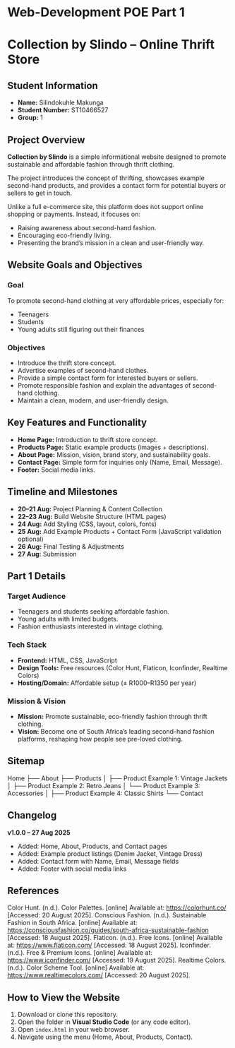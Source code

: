# Web-Development POE Part 1
# Collection by Slindo – Online Thrift Store  

## Student Information  
- **Name:** Silindokuhle Makunga  
- **Student Number:** ST10466527  
- **Group:** 1  

## Project Overview  
**Collection by Slindo** is a simple informational website designed to promote sustainable and affordable fashion through thrift clothing.  

The project introduces the concept of thrifting, showcases example second-hand products, and provides a contact form for potential buyers or sellers to get in touch.  

Unlike a full e-commerce site, this platform does not support online shopping or payments. Instead, it focuses on:  
- Raising awareness about second-hand fashion.  
- Encouraging eco-friendly living.  
- Presenting the brand’s mission in a clean and user-friendly way. 

## Website Goals and Objectives  

### Goal  
To promote second-hand clothing at very affordable prices, especially for:  
- Teenagers  
- Students  
- Young adults still figuring out their finances  

### Objectives  
- Introduce the thrift store concept.  
- Advertise examples of second-hand clothes.  
- Provide a simple contact form for interested buyers or sellers.  
- Promote responsible fashion and explain the advantages of second-hand clothing.  
- Maintain a clean, modern, and user-friendly design.  

## Key Features and Functionality  
- **Home Page:** Introduction to thrift store concept.  
- **Products Page:** Static example products (images + descriptions).  
- **About Page:** Mission, vision, brand story, and sustainability goals.  
- **Contact Page:** Simple form for inquiries only (Name, Email, Message).  
- **Footer:** Social media links.  

## Timeline and Milestones  

- **20–21 Aug:** Project Planning & Content Collection  
- **22–23 Aug:** Build Website Structure (HTML pages)  
- **24 Aug:** Add Styling (CSS, layout, colors, fonts)  
- **25 Aug:** Add Example Products + Contact Form (JavaScript validation optional)  
- **26 Aug:** Final Testing & Adjustments  
- **27 Aug:** Submission  

## Part 1 Details  

### Target Audience  
- Teenagers and students seeking affordable fashion.  
- Young adults with limited budgets.  
- Fashion enthusiasts interested in vintage clothing.  

### Tech Stack  
- **Frontend:** HTML, CSS, JavaScript  
- **Design Tools:** Free resources (Color Hunt, Flaticon, Iconfinder, Realtime Colors)  
- **Hosting/Domain:** Affordable setup (± R1000–R1350 per year)  

### Mission & Vision  
- **Mission:** Promote sustainable, eco-friendly fashion through thrift clothing.  
- **Vision:** Become one of South Africa’s leading second-hand fashion platforms, reshaping how people see pre-loved clothing.  

##  Sitemap  
Home
├── About
├── Products
│ ├── Product Example 1: Vintage Jackets
│ ├── Product Example 2: Retro Jeans
│ └── Product Example 3: Accessories
│ ├── Product Example 4: Classic Shirts
└── Contact
## Changelog  

**v1.0.0 – 27 Aug 2025**  
- Added: Home, About, Products, and Contact pages  
- Added: Example product listings (Denim Jacket, Vintage Dress)  
- Added: Contact form with Name, Email, Message fields  
- Added: Footer with social media links  


 ## References 
 Color Hunt. (n.d.). Color Palettes. [online] Available at: https://colorhunt.co/ [Accessed: 20 August 2025].
Conscious Fashion. (n.d.). Sustainable Fashion in South Africa. [online] Available at: https://consciousfashion.co/guides/south-africa-sustainable-fashion [Accessed: 18 August 2025].
Flaticon. (n.d.). Free Icons. [online] Available at: https://www.flaticon.com/ [Accessed: 18 August 2025].
Iconfinder. (n.d.). Free & Premium Icons. [online] Available at: https://www.iconfinder.com/ [Accessed: 19 August 2025].
Realtime Colors. (n.d.). Color Scheme Tool. [online] Available at: https://www.realtimecolors.com/ [Accessed: 20 August 2025]. 
## How to View the Website  

1. Download or clone this repository.  
2. Open the folder in **Visual Studio Code** (or any code editor).  
3. Open `index.html` in your web browser.  
4. Navigate using the menu (Home, About, Products, Contact).  

